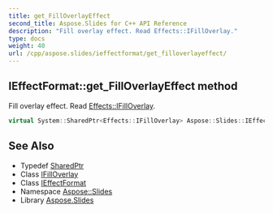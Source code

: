 ```yaml
---
title: get_FillOverlayEffect
second_title: Aspose.Slides for C++ API Reference
description: "Fill overlay effect. Read Effects::IFillOverlay."
type: docs
weight: 40
url: /cpp/aspose.slides/ieffectformat/get_filloverlayeffect/
---
```

## IEffectFormat::get_FillOverlayEffect method


Fill overlay effect. Read [Effects::IFillOverlay](../../../aspose.slides.effects/ifilloverlay/).

```cpp
virtual System::SharedPtr<Effects::IFillOverlay> Aspose::Slides::IEffectFormat::get_FillOverlayEffect()=0
```

## See Also

* Typedef [SharedPtr](../../../system/sharedptr/)
* Class [IFillOverlay](../../../aspose.slides.effects/ifilloverlay/)
* Class [IEffectFormat](../)
* Namespace [Aspose::Slides](../../)
* Library [Aspose.Slides](../../../)
